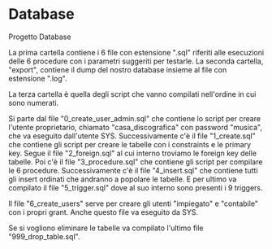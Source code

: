 # Database
Progetto Database

La prima cartella contiene i 6 file con estensione ".sql" riferiti alle esecuzioni delle 6 procedure con i parametri suggeriti per testarle.
La seconda cartella, "export", contiene il dump del nostro database insieme al file con estensione ".log".

La terza cartella è quella degli script che vanno compilati nell'ordine in cui sono numerati.

Si parte dal file "0_create_user_admin.sql" che contiene lo script per creare l'utente proprietario, chiamato "casa_discografica" con password "musica", che va eseguito dall'utente SYS.
Successivamente c'è il file "1_create.sql" che contiene gli script per creare le tabelle con i constraints e le primary key.
Segue il file "2_foreign.sql" al cui interno troviamo le foreign key delle tabelle.
Poi c'è il file "3_procedure.sql" che contiene gli script per compilare le 6 procedure.
Successivamente c'è il file "4_insert.sql" che contiene tutti gli insert ordinati che andranno a popolare le tabelle.
E per ultimo va compilato il file "5_trigger.sql" dove al suo interno sono presenti i 9 triggers.

Il file "6_create_users" serve per creare gli utenti "impiegato" e "contabile" con i propri grant. Anche questo file va eseguito da SYS.

Se si vogliono eliminare le tabelle va compilato l'ultimo file "999_drop_table.sql".


